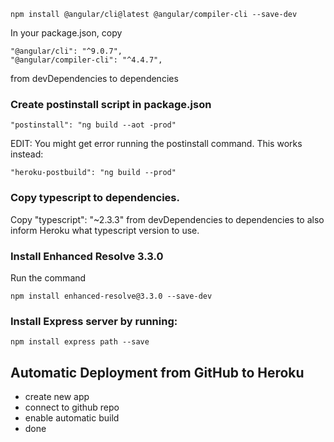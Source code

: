```
npm install @angular/cli@latest @angular/compiler-cli --save-dev
```

In your package.json, copy
```
"@angular/cli": "^9.0.7",
"@angular/compiler-cli": "^4.4.7",
```
from devDependencies to dependencies


### Create postinstall script in package.json
```
"postinstall": "ng build --aot -prod"
```
EDIT: You might get error running the postinstall command. This works instead:
```
"heroku-postbuild": "ng build --prod"
```

### Copy typescript to dependencies.
Copy "typescript": "~2.3.3" from devDependencies to dependencies to also inform Heroku what typescript version to use.

### Install Enhanced Resolve 3.3.0
Run the command 
```
npm install enhanced-resolve@3.3.0 --save-dev
```

### Install Express server by running:
```
npm install express path --save
```

## Automatic Deployment from GitHub to Heroku
- create new app
- connect to github repo
- enable automatic build 
- done
